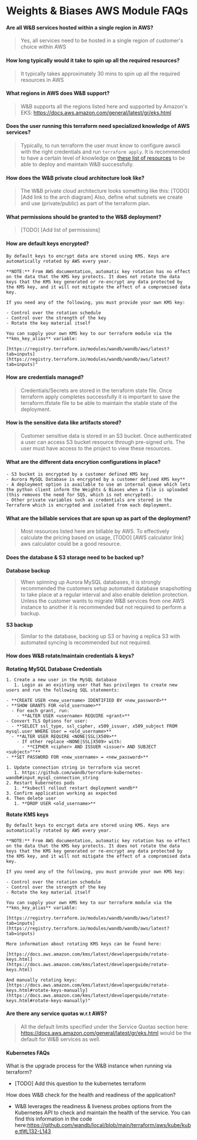 # Weights & Biases AWS Module FAQs

#### Are all W&B services hosted within a single region in AWS?
> Yes, all services need to be hosted in a single region of customer's choice within AWS

#### How long typically would it take to spin up all the required resources?
> It typically takes approximately 30 mins to spin up all the required resources in AWS

#### What regions in AWS does W&B support?
> W&B supports all the regions listed here and supported by Amazon's EKS: https://docs.aws.amazon.com/general/latest/gr/eks.html

#### Does the user running this terraform need specialized knowledge of AWS services?
> Typically, to run terraform the user must know to configure awscli with the right credentials and run `terraform apply`. It is recommended
  to have a certain level of knowledge on [these list of resources](https://github.com/wandb/terraform-aws-wandb/tree/venky/add-faq-section#aws-services-used) to be able to deploy and maintain W&B successfully.

#### How does the W&B private cloud architecture look like?
> The W&B private cloud architecture looks something like this:
  [TODO] [Add link to the arch diagram]
  Also, define what subnets we create and use (private/public) as part of the terraform plan.

#### What permissions should be granted to the W&B deployment?
> [TODO] [Add list of permissions]

#### How are default keys encrypted?
```
By default keys to encrypt data are stored using KMS. Keys are automatically rotated by AWS every year.

**NOTE:** From AWS documentation, automatic key rotation has no effect on the data that the KMS key protects. It does not rotate the data keys that the KMS key generated or re-encrypt any data protected by the KMS key, and it will not mitigate the effect of a compromised data key.

If you need any of the following, you must provide your own KMS key:

- Control over the rotation schedule
- Control over the strength of the key
- Rotate the key material itself

You can supply your own KMS key to our terraform module via the **kms_key_alias** variable:

[https://registry.terraform.io/modules/wandb/wandb/aws/latest?tab=inputs](https://registry.terraform.io/modules/wandb/wandb/aws/latest?tab=inputs)"
```

#### How are credentials managed?
> Credentials/Secrets are stored in the terraform state file. Once terraform apply completes successfully it is important to save the terraform.tfstate file to be able to maintain the stable state of the deployment.

#### How is the sensitive data like artifacts stored?
> Customer sensitive data is stored in an S3 bucket. Once authenticated a user can access S3 bucket resource through pre-signed urls. The user must have access to the project to view these resources.

#### What are the different data encrytion configurations in place?

```
- S3 bucket is encrypted by a customer defined KMS key
- Aurora MySQL Database is encrypted by a customer defined KMS key**
- A deployment option is available to use an internal queue which lets the python client inform the Weights & Biases when a file is uploaded (this removes the need for SQS, which is not encrypted).
- Other private variables such as credentials are stored in the Terraform which is encrypted and isolated from each deployment.
```
#### What are the billable services that are spun up as part of the deployment?
> Most resources listed here are billable by AWS. To effectively calculate the pricing based on usage, [TODO] [AWS calculator link] aws calculator could be a good resource.
#### Does the database & S3 storage need to be backed up?
**Database backup**
> When spinning up Aurora MySQL databases, it is strongly recommended the customers setup automated database snapshotting to take place at a regular interval and also enable deletion protection. Unless the customer wants to migrate W&B services from one AWS instance to another it is recommended but not required to perform a backup.

**S3 backup**
> Similar to the database, backing up S3 or having a replica S3 with automated syncing is recommended but not required.

#### How does W&B rotate/maintain credentials & keys?
**Rotating MySQL Database Credentials**
```
1. Create a new user in the MySQL database
   1. Login as an existing user that has privileges to create new users and run the following SQL statements:

- **CREATE USER <new_username> IDENTIFIED BY <new_password>**
- **SHOW GRANTS FOR <old_username>**
  - For each grant, run:
    - **ALTER USER <username> REQUIRE <grant>**
- Convert TLS Options for user:
  - **SELECT ssl_type, ssl_cipher, x509_issuer, x509_subject FROM mysql.user WHERE User = <old_username>**
  - **ALTER USER REQUIRE <NONE|SSL|X509>**
    - If other replace <NONE|SSL|X509> with:
      - **CIPHER <cipher> AND ISSUER <issuer> AND SUBJECT <subject>""**
- **SET PASSWORD FOR <new_username> = <new_password>**

1. Update connection string in terraform via secret
   1. https://github.com/wandb/terraform-kubernetes-wandb#input_mysql_connection_string
2. Restart kubernetes pods
   1. **kubectl rollout restart deployment wandb**
3. Confirm application working as expected
4. Then delete user
   1. **DROP USER <old_username>**
```

**Rotate KMS keys**
```
By default keys to encrypt data are stored using KMS. Keys are automatically rotated by AWS every year.

**NOTE:** From AWS documentation, automatic key rotation has no effect on the data that the KMS key protects. It does not rotate the data keys that the KMS key generated or re-encrypt any data protected by the KMS key, and it will not mitigate the effect of a compromised data key.

If you need any of the following, you must provide your own KMS key:

- Control over the rotation schedule
- Control over the strength of the key
- Rotate the key material itself

You can supply your own KMS key to our terraform module via the **kms_key_alias** variable:

[https://registry.terraform.io/modules/wandb/wandb/aws/latest?tab=inputs](https://registry.terraform.io/modules/wandb/wandb/aws/latest?tab=inputs)

More information about rotating KMS keys can be found here:

[https://docs.aws.amazon.com/kms/latest/developerguide/rotate-keys.html](https://docs.aws.amazon.com/kms/latest/developerguide/rotate-keys.html)

And manually rotating keys:[https://docs.aws.amazon.com/kms/latest/developerguide/rotate-keys.html#rotate-keys-manually](https://docs.aws.amazon.com/kms/latest/developerguide/rotate-keys.html#rotate-keys-manually)"
```

#### Are there any service quotas w.r.t AWS?
> All the default limits specified under the Service Quotas section here: https://docs.aws.amazon.com/general/latest/gr/eks.html would be the default for W&B services as well.

#### Kubernetes FAQs
What is the upgrade process for the W&B instance when running via terraform?

- [TODO] Add this question to the kubernetes terraform

How does W&B check for the health and readiness of the application?

- W&B leverages the readiness & liveness probes options from the Kubernetes API to check and maintain the health of the service. You can find this information in the code here:https://github.com/wandb/local/blob/main/terraform/aws/kube/kube.tf#L132-L143
